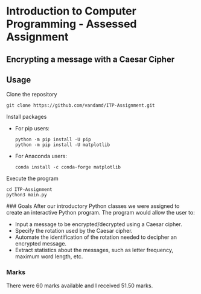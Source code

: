 # Introduction to Computer Programming - Assessed Assignment
## Encrypting a message with a Caesar Cipher

## Usage
Clone the repository
```ssh
git clone https://github.com/vandamd/ITP-Assignment.git
```

Install packages
- For pip users:
    ```ssh
    python -m pip install -U pip
    python -m pip install -U matplotlib
    ```
- For Anaconda users:
    ```ssh
    conda install -c conda-forge matplotlib
    ```

Execute the program
```ssh
cd ITP-Assignment
python3 main.py
```

### Goals
After our introductory Python classes we were assigned to create an interactive Python program. The program would allow the user to:
- Input a message to be encrypted/decrypted using a Caesar cipher.
- Specify the rotation used by the Caesar cipher.
- Automate the identification of the rotation needed to decipher an encrypted message.
- Extract statistics about the messages, such as letter frequency, maximum word length, etc.

### Marks
There were 60 marks available and I received 51.50 marks. 
